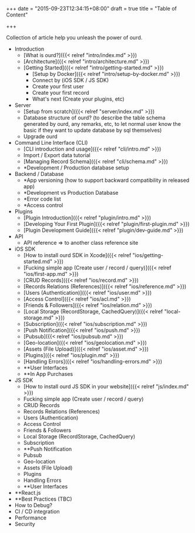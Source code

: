 +++
date = "2015-09-23T12:34:15+08:00"
draft = true
title = "Table of Content"

+++

Collection of article help you unleash the power of ourd.


- Introduction
  - [What is ourd?]({{< relref "intro/index.md" >}})
  - [Architecture]({{< relref "intro/architecture.md" >}})
  - [Getting Started]({{< relref "intro/getting-started.md" >}})
    - [Setup by Docker]({{< relref "intro/setup-by-docker.md" >}})
    - Connect by (iOS SDK / JS SDK)
    - Create your first user
    - Create your first record
    - What's next (Create your plugins, etc)
- Server
  - [Setup from scratch]({{< relref "server/index.md" >}})
  - Database structure of ourd? (to describe the table schema generated by ourd, any remarks, etc, to let normal user know the basic if they want to update database by sql themselves)
  - Upgrade ourd
- Command Line Interface (CLI)
  - [CLI introduction and usage]({{< relref "cli/intro.md" >}})
  - Import / Export data tutorial
  - [Managing Record Schema]({{< relref "cli/schema.md" >}})
  - *Development / Production database setup
- Backend / Database
  - *App versioning (how to support backward compatibility in released app)
  - *Development vs Production Database
  - *Error code list
  - *Access control
- Plugins
  - [Plugin Introduction]({{< relref "plugin/intro.md" >}})
  - [Developing Your First Plugin]({{< relref "plugin/first-plugin.md" >}})
  - [Plugin Development Guide]({{< relref "plugin/dev-guide.md" >}})
- API
  - API reference => to another class reference site
- iOS SDK
  - [How to install ourd SDK in Xcode]({{< relref "ios/getting-started.md" >}})
  - [Fucking simple app (Create user / record / query)]({{< relref "ios/first-app.md" >}})
  - [CRUD Records]({{< relref "ios/record.md" >}})
  - [Records Relations (References)]({{< relref "ios/reference.md" >}})
  - [Users (Authentication)]({{< relref "ios/user.md" >}})
  - [Access Control]({{< relref "ios/acl.md" >}})
  - [Friends & Followers]({{< relref "ios/relation.md" >}})
  - [Local Storage (RecordStorage, CachedQuery)]({{< relref "local-storage.md" >}})
  - [Subscription]({{< relref "ios/subscription.md" >}})
  - [Push Notification]({{< relref "ios/push.md" >}})
  - [Pubsub]({{< relref "ios/pubsub.md" >}})
  - [Geo-location]({{< relref "ios/geolocation.md" >}})
  - [Assets (File Upload)]({{< relref "ios/asset.md" >}})
  - [Plugins]({{< relref "ios/plugin.md" >}})
  - [Handling Errors]({{< relref "ios/handling-errors.md" >}})
  - **User Interfaces
  - **In App Purchases
- JS SDK
  - [How to install ourd JS SDK in your website]({{< relref "js/index.md" >}})
  - Fucking simple app (Create user / record / query)
  - CRUD Records
  - Records Relations (References)
  - Users (Authentication)
  - Access Control
  - Friends & Followers
  - Local Storage (RecordStorage, CachedQuery)
  - Subscription
  - **Push Notification
  - Pubsub
  - Geo-location
  - Assets (File Upload)
  - Plugins
  - Handling Errors
  - **User Interfaces
- **React.js
- **Best Practices (TBC)
 - How to Debug?
 - CI / CD integration
 - Performance
 - Security

